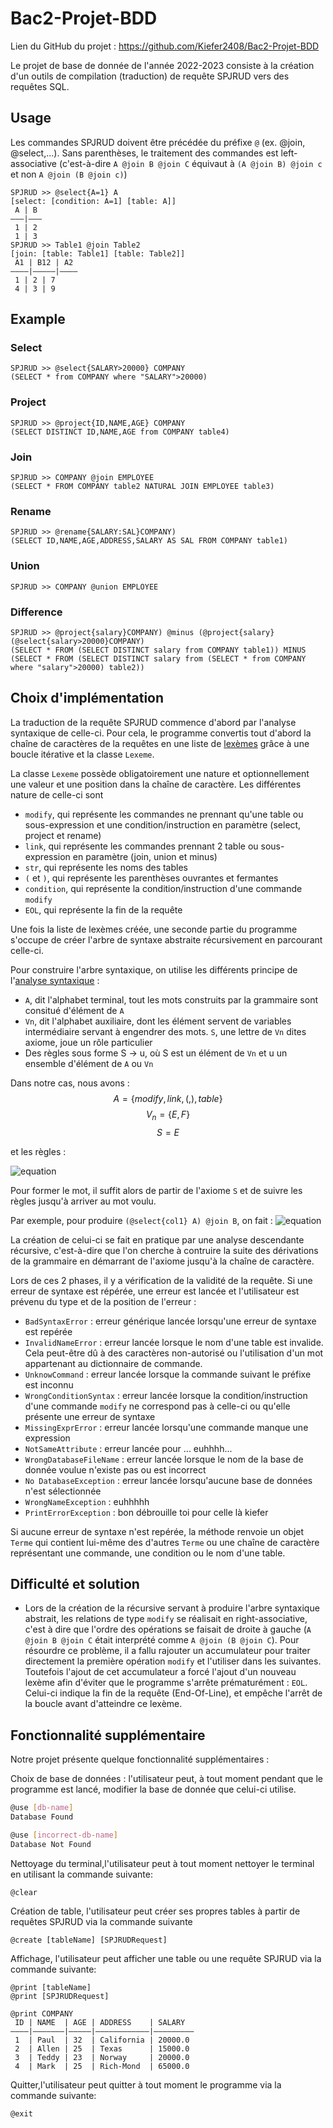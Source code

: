 # Bac2-Projet-BDD

Lien du GitHub du projet : https://github.com/Kiefer2408/Bac2-Projet-BDD

Le projet de base de donnée de l'année 2022-2023 consiste à la création d'un outils de compilation (traduction) de requête SPJRUD vers des requêtes SQL.

## Usage

Les commandes SPJRUD doivent être précédée du préfixe `@` (ex. @join, @select,...).
Sans parenthèses, le traitement des commandes est left-associative (c'est-à-dire `A @join B @join C` équivaut à `(A @join B) @join c` et non `A @join (B @join c)`)
```
SPJRUD >> @select{A=1} A
[select: [condition: A=1] [table: A]]
 A | B
———|———
 1 | 2
 1 | 3
SPJRUD >> Table1 @join Table2
[join: [table: Table1] [table: Table2]]
 A1 | B12 | A2
————|—————|————
 1 | 2 | 7
 4 | 3 | 9
```
## Example
### Select
````
SPJRUD >> @select{SALARY>20000} COMPANY
(SELECT * from COMPANY where "SALARY">20000)
````
### Project
````
SPJRUD >> @project{ID,NAME,AGE} COMPANY
(SELECT DISTINCT ID,NAME,AGE from COMPANY table4)
````
### Join
````
SPJRUD >> COMPANY @join EMPLOYEE
(SELECT * FROM COMPANY table2 NATURAL JOIN EMPLOYEE table3)
````
### Rename
````
SPJRUD >> @rename{SALARY:SAL}COMPANY)
(SELECT ID,NAME,AGE,ADDRESS,SALARY AS SAL FROM COMPANY table1)
````
### Union
````
SPJRUD >> COMPANY @union EMPLOYEE
````
### Difference
````
SPJRUD >> @project{salary}COMPANY) @minus (@project{salary}(@select{salary>20000}COMPANY)
(SELECT * FROM (SELECT DISTINCT salary from COMPANY table1)) MINUS (SELECT * FROM (SELECT DISTINCT salary from (SELECT * from COMPANY where "salary">20000) table2))
````
## Choix d'implémentation

La traduction de la requête SPJRUD commence d'abord par l'analyse syntaxique de celle-ci. Pour cela, le programme convertis tout d'abord la chaîne de caractères de la requêtes en une liste de [lexèmes](https://fr.wikipedia.org/wiki/Lex%C3%A8me) grâce à une boucle itérative et la classe `Lexeme`.

La classe `Lexeme` possède obligatoirement une nature et optionnellement une valeur et une position dans la chaîne de caractère. Les différentes nature de celle-ci sont
- `modify`, qui représente les commandes ne prennant qu'une table ou sous-expression et une condition/instruction en paramètre (select, project et rename)
- `link`, qui représente les commandes prennant 2 table ou sous-expression en paramètre (join, union et minus)
- `str`, qui représente les noms des tables
- `(` et `)`, qui représente les parenthèses ouvrantes et fermantes
- `condition`, qui représente la condition/instruction d'une commande `modify`
- `EOL`, qui représente la fin de la requête

Une fois la liste de lexèmes créée, une seconde partie du programme s'occupe de créer l'arbre de syntaxe abstraite récursivement en parcourant celle-ci.

Pour construire l'arbre syntaxique, on utilise les différents principe de l'[analyse syntaxique](pauillac.inria.fr/~levy/courses/X/IF/poly/main004.html#ssect:exp-arithmetiques) :
- `A`, dit l'alphabet terminal, tout les mots construits par la grammaire sont consitué d'élément de `A`
- `Vn`, dit l'alphabet auxiliaire, dont les élément servent de variables intermédiaire servant à engendrer des mots. `S`, une lettre de `Vn` dites axiome, joue un rôle particulier
- Des règles sous forme S -> u, où S est un élément de `Vn` et u un ensemble d'élément de `A` ou `Vn` 

Dans notre cas, nous avons :
$$A = \{modify , link , ( , ) , table\}$$
$$V_n = \{E, F\}$$
$$S = E$$

et les règles :

![equation](https://latex.codecogs.com/png.image?%5Cinline%20%5Cdpi%7B110%7D%5Cbegin%7Baligned%7D&E%20%5Cto%20F%20%5Cquad%20&&%20F%20%5Cto%20table%20%5C%5C&E%20%5Cto%20FFE%20%5Cquad%20&&%20F%20%5Cto%20condition%20%5C%5C&E%20%5Cto%20FEF%20%5Cquad%20&&%20F%20%5Cto%20link%20%5C%5C&&&%20F%20%5Cto%20modify%20%5C%5C&&&%20F%20%5Cto%20(E)%20%5C%5C%5Cend%7Baligned%7D)

Pour former le mot, il suffit alors de partir de l'axiome `S` et de suivre les règles jusqu'à arriver au mot voulu. 

Par exemple, pour produire `(@select{col1} A) @join B`, on fait : ![equation](https://latex.codecogs.com/png.image?%5Cinline%20%5Cdpi%7B110%7D%5Cbegin%7Baligned%7D&E%20%5Cto%20FEF%5C%5C%5Cto&(E)F%5C:table%5C%5C%5Cto&(FFE)%5C;%20link%5C;%20table%20%5C%5C%5Cto&(modify%5C;%20condition%5C;%20F)%5C;%20link%5C;%20table%20%5C%5C%5Cto&(modify%5C;%20condition%5C;%20table)%5C;%20link%5C;%20table%5Cend%7Baligned%7D%20)

La création de celui-ci se fait en pratique par une analyse descendante récursive, c'est-à-dire que l'on cherche à contruire la suite des dérivations de la grammaire en démarrant de l'axiome jusqu'à la chaîne de caractère.

Lors de ces 2 phases, il y a vérification de la validité de la requête. Si une erreur de syntaxe est répérée, une erreur est lancée et l'utilisateur est prévenu du type et de la position de l'erreur :
- `BadSyntaxError` : erreur générique lancée lorsqu'une erreur de syntaxe est repérée
- `InvalidNameError` : erreur lancée lorsque le nom d'une table est invalide. Cela peut-être dû à des caractères non-autorisé ou l'utilisation d'un mot appartenant au dictionnaire de commande.
- `UnknowCommand` : erreur lancée lorsque la commande suivant le préfixe est inconnu
- `WrongConditionSyntax` : erreur lancée lorsque la condition/instruction d'une commande `modify` ne correspond pas à celle-ci ou qu'elle présente une erreur de syntaxe
- `MissingExprError` : erreur lancée lorsqu'une commande manque une expression
- `NotSameAttribute` : erreur lancée pour ... euhhhh...
- `WrongDatabaseFileName` : erreur lancée lorsque le nom de la base de donnée voulue n'existe pas ou est incorrect
- `No DatabaseException` : erreur lancée lorsqu'aucune base de données n'est sélectionnée
- `WrongNameException` : euhhhhh
- `PrintErrorException` : bon débrouille toi pour celle là kiefer

Si aucune erreur de syntaxe n'est repérée, la méthode renvoie un objet `Terme` qui contient lui-même des d'autres `Terme` ou une chaîne de caractère représentant une commande, une condition ou le nom d'une table.

## Difficulté et solution
- Lors de la création de la récursive servant à produire l'arbre syntaxique abstrait, les relations de type `modify` se réalisait en right-associative, c'est à dire que l'ordre des opérations se faisait de droite à gauche (`A @join B @join C` était interprété comme `A @join (B @join C`). 
Pour résourdre ce problème, il a fallu rajouter un accumulateur pour traiter directement la première opération `modify` et l'utiliser dans les suivantes. Toutefois l'ajout de cet accumulateur a forcé l'ajout d'un nouveau lexème afin d'éviter que le programme s'arrête prématurément : `EOL`. Celui-ci indique la fin de la requête (End-Of-Line), et empêche l'arrêt de la boucle avant d'atteindre ce lexème.

## Fonctionnalité supplémentaire
Notre projet présente quelque fonctionnalité supplémentaires :

Choix de base de données : l'utilisateur peut, à tout moment pendant que le programme est lancé, modifier la base de donnée que celui-ci utilise.
```bash
@use [db-name]
Database Found

@use [incorrect-db-name]
Database Not Found

```

Nettoyage du terminal,l'utilisateur peut à tout moment nettoyer le terminal en utilisant la commande suivante:
```
@clear
```
Création de table, l'utilisateur peut créer ses propres tables à partir de requêtes SPJRUD via la commande suivante
```
@create [tableName] [SPJRUDRequest]
```
Affichage, l'utilisateur peut afficher une table ou une requête SPJRUD via la commande suivante:
```
@print [tableName]
@print [SPJRUDRequest]

@print COMPANY
 ID | NAME  | AGE | ADDRESS    | SALARY  
————|———————|—————|————————————|—————————
 1  | Paul  | 32  | California | 20000.0 
 2  | Allen | 25  | Texas      | 15000.0 
 3  | Teddy | 23  | Norway     | 20000.0 
 4  | Mark  | 25  | Rich-Mond  | 65000.0 
```

Quitter,l'utilisateur peut quitter à tout moment le programme via la commande suivante: 
```
@exit
```

